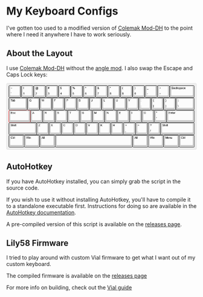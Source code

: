 # My Keyboard Configs

I've gotten too used to a modified version of [Colemak Mod-DH](https://colemakmods.github.io/mod-dh/) to the point where I need it anywhere I have to work seriously.

## About the Layout

I use [Colemak Mod-DH](https://colemakmods.github.io/mod-dh/) without the [angle mod](https://colemakmods.github.io/mod-dh/#angle-mod). I also swap the Escape and Caps Lock keys:

![keyboard layout](./keyboard-layout.png)

## AutoHotkey

If you have AutoHotkey installed, you can simply grab the script in the source code.

If you wish to use it without installing AutoHotkey, you'll have to compile it to a standalone executable first. Instructions for doing so are available in the [AutoHotkey documentation](https://www.autohotkey.com/docs/Scripts.htm#ahk2exe).

A pre-compiled version of this script is available on the [releases page](https://github.com/ChuseCubr/keyboard-config).

## Lily58 Firmware

I tried to play around with custom Vial firmware to get what I want out of my custom keyboard.

The compiled firmware is available on the [releases page](https://github.com/ChuseCubr/keyboard-config)

For more info on building, check out the [Vial guide](https://get.vial.today/docs/porting-to-vial.html)
